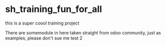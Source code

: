 # sh_training_fun_for_all
this is a super coool training project 

There are somemodule in here taken straight from odoo community, just as examples, please don't sue me
test 2
